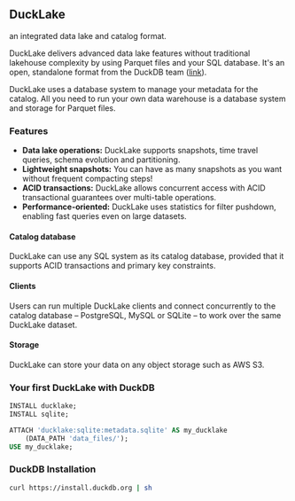 ## DuckLake

an integrated data lake and catalog format.

DuckLake delivers advanced data lake features without traditional lakehouse
complexity by using Parquet files and your SQL database. It's an open,
standalone format from the DuckDB team ([link](https://ducklake.select/)).

DuckLake uses a database system to manage your metadata for the catalog.
All you need to run your own data warehouse is a database system and
storage for Parquet files.


### Features

- **Data lake operations:** DuckLake supports snapshots, time travel queries, schema evolution and partitioning.
- **Lightweight snapshots:** You can have as many snapshots as you want without frequent compacting steps!
- **ACID transactions:** DuckLake allows concurrent access with ACID transactional guarantees over multi-table operations.
- **Performance-oriented:** DuckLake uses statistics for filter pushdown, enabling fast queries even on large datasets.


#### Catalog database

DuckLake can use any SQL system as its catalog database, provided that it
supports ACID transactions and primary key constraints.


#### Clients

Users can run multiple DuckLake clients and connect concurrently to the catalog
database – PostgreSQL, MySQL or SQLite – to work over the same DuckLake dataset.


#### Storage

DuckLake can store your data on any object storage such as AWS S3.


### Your first DuckLake with DuckDB

```sql
INSTALL ducklake;
INSTALL sqlite;

ATTACH 'ducklake:sqlite:metadata.sqlite' AS my_ducklake
    (DATA_PATH 'data_files/');
USE my_ducklake;
```


### DuckDB Installation

```bash
curl https://install.duckdb.org | sh
```


